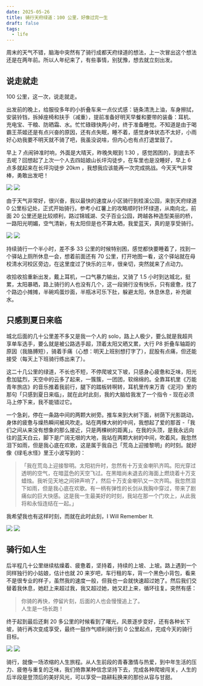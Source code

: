 ```yaml
---
date: 2025-05-26
title: 骑行天府绿道：100 公里，好像过完一生
draft: false
tags:
  - life
---
```


周末的天气不错，脑海中突然有了骑行成都天府绿道的想法，上一次冒出这个想法还是在两年前。所以人年纪来了，有些事情，别犹豫，想去就立刻出发。

## 说走就走

100 公里，这一次，说走就走。

出发前的晚上，给服役多年的小折叠车来一点仪式感：链条清洗上油，车身擦拭，安装铃铛，拆掉座椅和扶手（减重），提前准备好明天早餐和要带的装备：耳机、充电宝、干粮、防晒霜、水。忙忙碌碌快两小时，终于准备睡觉。不知道是由于喝霸王茶姬还是有点兴奋的原因，还有点失眠，睡不着，感觉身体状态不太好，小雨好心劝我要不明天就不骑了吧，我虽没说啥，但内心也有点打退堂鼓了。

早上 7 点闹钟准时响，外面是大晴天，昨晚失眠到 1:30 ，感觉困困的，到底去不去呢？回想起了上次一个人去四姑娘山长坪沟徒步，在车里也是没睡好，早上 6 点多就起来在长坪沟徒步 20km ，我想我应该能再一次完成挑战。今天天气非常棒，勇敢出发吧！

![](https://cdn.jsdelivr.net/gh/goby-ao/picgo@main/img/20250526175152.png)
![](https://cdn.jsdelivr.net/gh/goby-ao/picgo@main/img/20250526175253.png)

由于天气非常好，很兴奋，我以最快的速度从小区骑行到桂溪公园，来到天府绿道 0 公里标记处，正式开始骑行。参考小红薯上的攻略顺时针环绿道，从南向北，前面 20 公里还是比较顺利，路过锦城湖、交子百业公园，跨越各种造型美丽的桥，一路阳光明媚，空气清新，有太阳但是也不算太晒，我爱蓝天，真的是享受骑行。

![](https://cdn.jsdelivr.net/gh/goby-ao/picgo@main/img/20250526180229.png)
![](https://cdn.jsdelivr.net/gh/goby-ao/picgo@main/img/20250526180312.png)

持续骑行一个半小时，差不多 33 公里的时候特别困，感觉都快要睡着了，找到一个驿站上厕所休息一会，想着前面还有 70 公里，打开地图一看，这个驿站就在母校清水河校区旁边，在这里度过了快乐的三年，很亲切，突然就来了点动力。

收拾收拾重新出发，戴上耳机，一口气暴力输出，又骑了 1.5 小时到达城北，挺累，太阳暴晒，路上骑行的人也没有几个，这一段骑行没有快乐，只有疲惫，找了个路边小摊摊，半碗鸡蛋炒面，半瓶冰可乐下肚，躲避太阳，休息休息，补充碳水。

## 只感到夏日来临

城北后面的几十公里差不多又是我一个人的 solo，路上人极少，要么就是我超共享单车选手，要么就是被公路选手超，顶着太阳又晒又累，大行 P8 折叠车轴距的原因（我胳膊短），骑着手痛（心想：明天上班别想打字了），屁股有点痛，但还能接受（每天上下班骑行练出来了）。

这二十几公里的绿道，不长也不短，不停爬坡又下坡，只感身心疲惫和乏味，阳光愈加猛烈，天空中的云多了起来，一簇簇，一团团，软绵绵的。全靠耳机里《万能青年旅店》的音乐推着我前行，腿下的踏板转啊转，耳机里传来万青《泥河》里的那句「只感到夏日来临」，就在此时此刻，我的大脑给我发了一个指令 - 现在必须马上停下来，我不能错过它。

一个急刹，停在一条路中间的两颗大树旁。推车来到大树下面，树荫下光影跳动，身体的疲惫与燥热瞬间被风吹走。站在两棵大树的中间，我想起了爱的那首 -「我们之间从来没有想象的那么接近，只是两棵树的距离」。在我的头顶，是我永远向往的蓝天白云，脚下是广阔无垠的大地，我站在两颗大树的中间，吹着风，我忽然泪下如雨，但是我心底在欢歌，这是属于我自己「荒岛上迎接黎明」的时刻。就好像《绿毛水怪》里王小波写到的：

> 「我在荒岛上迎接黎明。太阳初升时，忽然有十万支金喇叭齐鸣。阳光穿过透明的空气，在暗蓝色的天空飞过。在黑暗尚未退去的海面上燃烧着十万支蜡烛。我听见天地之间钟声响了，然后十万支金喇叭又一次齐鸣。我忽然泪下如雨，但是我心底在欢歌。有一柄有弹性的长剑从我胸中穿过，带来了剧痛似的巨大快感。这是我一生最美好的时刻，我站在那一个门坎上，从此我将和永恒连结在一起。」

我希望我也有这样时刻，而就在此时此刻，I Will Remember It.

![](https://cdn.jsdelivr.net/gh/goby-ao/picgo@main/img/20250526174417.png)
![](https://cdn.jsdelivr.net/gh/goby-ao/picgo@main/img/20250526180633.png)

## 骑行如人生

后半程几十公里继续枯燥着、疲惫着，坚持着，持续的上坡、上坡。路上遇到一个同样独行的小姑娘，估计也就 20 来岁吧，车行租的车，背一个黑色小背包，看来不是很专业的样子，虽然我的速度一般，但我也一会就快速超过她了。然后我们交替着我休息，她赶上来超过我，我又超过她，她又赶上来，循环往复。突然有感：

> 你骑的再快，停留片刻，后面的人也会慢慢追上了。  
人生是一场长跑！ ​​​

终于起到最后还剩 20 多公里的时候看到了曙光，风景逐步变好，还有各种长下坡，骑行再次变成享受，最终一鼓作气顺利骑行到 0 公里起点，完成今天的骑行目标。

![](https://cdn.jsdelivr.net/gh/goby-ao/picgo@main/img/20250526183029.png)
![](https://cdn.jsdelivr.net/gh/goby-ao/picgo@main/img/20250526183018.png)

骑行，就像一场浓缩的人生旅程。从人生前段的青春激情与热爱，到中年生活的压力、疲倦与重复的乏味，我们倚靠某种信念坚持下去，完成各种爬坡闯关，人生的后半段是登顶后的美好风光，可以享受一路耕耘换来的那份从容与甘甜。


